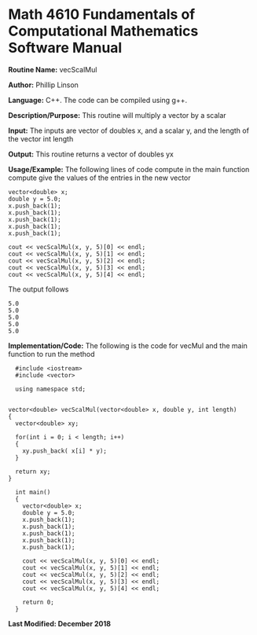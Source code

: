 # Math 4610 Fundamentals of Computational Mathematics Software Manual

**Routine Name:**           vecScalMul

**Author:** Phillip Linson

**Language:** C++. The code can be compiled using g++.

**Description/Purpose:** This routine will multiply a vector by a scalar

**Input:** The inputs are vector of doubles x, and a scalar y, and the length of the vector int length

**Output:** This routine returns a vector of doubles yx

**Usage/Example:** The following lines of code compute in the main function compute give the values of the entries in the new vector

    vector<double> x;
    double y = 5.0;	
    x.push_back(1);
    x.push_back(1);
    x.push_back(1);
    x.push_back(1);
    x.push_back(1);	

    cout << vecScalMul(x, y, 5)[0] << endl;
    cout << vecScalMul(x, y, 5)[1] << endl;
    cout << vecScalMul(x, y, 5)[2] << endl;
    cout << vecScalMul(x, y, 5)[3] << endl;
    cout << vecScalMul(x, y, 5)[4] << endl;
	
The output follows

    5.0
    5.0
    5.0
    5.0
    5.0

**Implementation/Code:** The following is the code for vecMul and the main function to run the method

	  #include <iostream>
	  #include <vector>

	  using namespace std;


    vector<double> vecScalMul(vector<double> x, double y, int length)
    {
      vector<double> xy;

      for(int i = 0; i < length; i++)
      {
        xy.push_back( x[i] * y);
      }

      return xy;
    }

	  int main()
	  {
	    vector<double> x;
	    double y = 5.0;
	    x.push_back(1);
	    x.push_back(1);
	    x.push_back(1);
	    x.push_back(1);
	    x.push_back(1);	

	    cout << vecScalMul(x, y, 5)[0] << endl;
	    cout << vecScalMul(x, y, 5)[1] << endl;
	    cout << vecScalMul(x, y, 5)[2] << endl;
	    cout << vecScalMul(x, y, 5)[3] << endl;
	    cout << vecScalMul(x, y, 5)[4] << endl;

	    return 0;
	  }

**Last Modified: December 2018**
